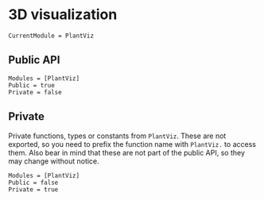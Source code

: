 # 3D visualization

```@meta
CurrentModule = PlantViz
```

## Public API

```@autodocs
Modules = [PlantViz]
Public = true
Private = false
```

## Private

Private functions, types or constants from `PlantViz`. These are not exported, so you need
to prefix the function name with `PlantViz.` to access them. Also bear in mind that these
are not part of the public API, so they may change without notice.

```@autodocs
Modules = [PlantViz]
Public = false
Private = true
```
